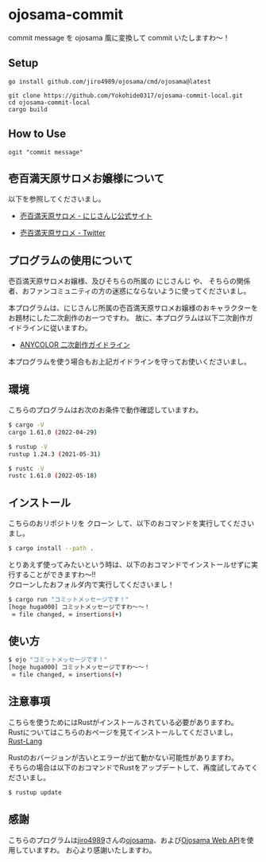 # ojosama-commit

commit message を ojosama 風に変換して commit いたしますわ～！


## Setup

```
go install github.com/jiro4989/ojosama/cmd/ojosama@latest

git clone https://github.com/Yokohide0317/ojosama-commit-local.git
cd ojosama-commit-local
cargo build
```

## How to Use

```
ogit "commit message"
```


## 壱百満天原サロメお嬢様について

以下を参照してくださいまし。

- [壱百満天原サロメ - にじさんじ公式サイト](https://www.nijisanji.jp/members/salome-hyakumantenbara)

- [壱百満天原サロメ - Twitter](https://twitter.com/1000000lome)

## プログラムの使用について

壱百満天原サロメお嬢様、及びそちらの所属の にじさんじ や、 そちらの関係者、おファンコミュニティの方の迷惑にならないように使ってくださいまし。

本プログラムは、にじさんじ所属の壱百満天原サロメお嬢様のおキャラクターをお題材にした二次創作のお一つですわ。 故に、本プログラムは以下二次創作ガイドラインに従いますわ。

- [ANYCOLOR 二次創作ガイドライン](https://event.nijisanji.app/guidelines/)

本プログラムを使う場合もお上記ガイドラインを守ってお使いくださいまし。

## 環境

こちらのプログラムはお次のお条件で動作確認していますわ。

```bash
$ cargo -V
cargo 1.61.0 (2022-04-29)

$ rustup -V
rustup 1.24.3 (2021-05-31)

$ rustc -V
rustc 1.61.0 (2022-05-18)
```


## インストール

こちらのおリポジトリを クローン して、以下のおコマンドを実行してくださいまし。

```bash
$ cargo install --path .
```
とりあえず使ってみたいという時は、以下のおコマンドでインストールせずに実行することができますわ～‼  
クローンしたおフォルダ内で実行してくださいまし！  

```bash
$ cargo run "コミットメッセージです！"
[hoge huga000] コミットメッセージですわ～～！
 ∞ file changed, ∞ insertions(+)
```

## 使い方

```bash
$ ojo "コミットメッセージです！"
[hoge huga000] コミットメッセージですわ～～！
 ∞ file changed, ∞ insertions(+)
```


## 注意事項
こちらを使うためにはRustがインストールされている必要がありますわ。  
Rustについてはこちらのおページを見てインストールしてくださいまし。  
[Rust-Lang](https://www.rust-lang.org/learn)

Rustのおバージョンが古いとエラーが出て動かない可能性がありますわ。  
そちらの場合は以下のおコマンドでRustをアップデートして、再度試してみてくださいまし。  

```bash
$ rustup update
```


## 感謝

こちらのプログラムは[jiro4989](https://github.com/jiro4989)さんの[ojosama](https://github.com/jiro4989/ojosama)、および[Ojosama Web API](https://github.com/jiro4989/ojosama-web)を使用していますわ。
お心より感謝いたしますわ。
